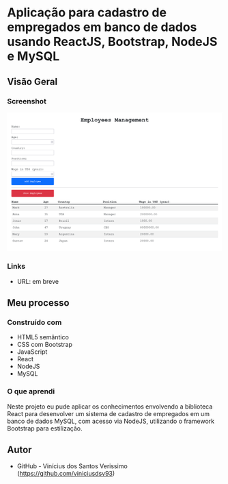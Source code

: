 # Aplicação para cadastro de empregados em banco de dados usando ReactJS, Bootstrap, NodeJS e MySQL

## Visão Geral

### Screenshot

![](./screenshot.png)

### Links

-   URL: em breve

## Meu processo

### Construído com

-   HTML5 semântico
-   CSS com Bootstrap
-   JavaScript
-   React
-   NodeJS
-   MySQL

### O que aprendi

Neste projeto eu pude aplicar os conhecimentos envolvendo a biblioteca React para desenvolver um sistema de cadastro de empregados em um banco de dados MySQL, com acesso via NodeJS, utilizando o framework Bootstrap para estilização.

## Autor

-   GitHub - Vinícius dos Santos Verissimo (https://github.com/viniciusdsv93)
